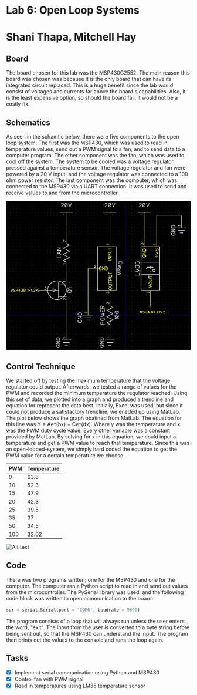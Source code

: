 # Lab 6: Open Loop Systems
# Shani Thapa, Mitchell Hay

## Board
The board chosen for this lab was the MSP430G2552. The main reason this board was chosen was because it is the only board that can have its integrated circuit replaced. This is a huge benefit since the lab would consist of voltages and currents far above the board's capabilities. Also, it is the least expensive option, so should the board fail, it would not be a costly fix.

## Schematics 
As seen in the schamtic below, there were five components to the open loop system. The first was the MSP430, which was used to read in temperature values, send out a PWM signal to a fan, and to send data to a computer program. The other component was the fan, which was used to cool off the system. The system to be cooled was a voltage regulator pressed against a temperature sensor. The voltage regulator and fan were powered by a 20 V input, and the voltage regulator was connected to a 100 ohm power resistor. The last component was the computer, which was connected to the MSP430 via a UART connection. It was used to send and receive values to and from the microcontroller.

![Alt text](https://github.com/RU09342/lab-6taking-control-over-your-embedded-life-mitchell_hay/blob/master/Open%20Loop%20Systems/Images/Circuit%20Diagram.JPG?raw=true) 

## Control Technique 
We started off by testing the maximum temperature that the voltage regulator could output. Afterwards, we tested a range of values for the PWM and recorded the minimum temperature the regulator reached. Using this set of data, we plotted into a graph and produced a trendline and equation for represent the data best. Initially, Excel was used, but since it could not produce a satisfactory trendline, we eneded up using MatLab. The plot below shows the graph obatined from MatLab. The equation for this line was Y = Ae^(bx) + Ce^(dx). Where y was the temperature and x was the PWM duty cycle value. Every other variable was a constant provided by MatLab. By solving for x in this equation, we could input a temperature and get a PWM value to reach that temperature. Since this was an open-looped-system, we simply hard coded the equation to get the PWM value for a certain temperature we choose.   

| PWM | Temperature |
| ----|-------------|
|  0  |     63.8    |
| 10  |     52.3    |
| 15  |     47.9    |
| 20  |     42.3    |
| 25  |     39.5    |
| 35  |     37      |
| 50  |     34.5    |
| 100 |     32.02   | 

![Alt text](https://user-images.githubusercontent.com/31711430/33098433-6de47e50-cedb-11e7-8536-5813dd48f80b.jpg) 

## Code 
There was two programs written; one for the MSP430 and one for the computer. The computer ran a Python script to read in and send out values from the microcontroller. The PySerial library was used, and the following code block was written to open communication to the board:
```python
ser = serial.Serial(port = 'COM6', baudrate = 9600)
```
The program consists of a loop that will always run unless the user enters the word, "exit". The input from the user is converted to a byte string before being sent out, so that the MSP430 can understand the input. The program then prints out the values to the console and runs the loop again.

## Tasks
* [x] Implement serial communication using Python and MSP430
* [x] Control fan with PWM signal
* [x] Read in temperatures using LM35 temperature sensor
